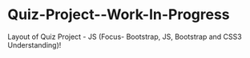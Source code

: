 # Quiz-Project--Work-In-Progress
Layout of Quiz Project - JS (Focus- Bootstrap, JS, Bootstrap and CSS3 Understanding)!
